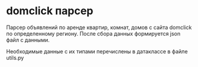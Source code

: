 # domclick парсер

Парсер объявлений по аренде квартир, комнат, домов с сайта domclick по определенному региону.
После сбора данных формируется json файл с данными.

Необходимые данные с их типами перечислены в датаклассе в файле utils.py
